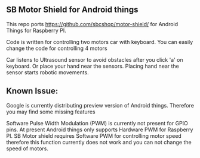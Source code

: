 ## SB Motor Shield for Android things

This repo ports https://github.com/sbcshop/motor-shield/ for Android Things for Raspberry PI.

Code is written for controlling two motors car with keyboard. You can easily change the code for controlling 4 motors 
 
Car listens to Ultrasound sensor to avoid obstacles after you click 'a' on keyboard. Or place your hand near the sensors. 
Placing hand near the sensor starts robotic movements.

## Known Issue:
Google is currently distributing preview version of Android things. Therefore you may find some missing features

Software Pulse Width Modulation (PWM) is currently not present for GPIO pins. At present Android things only supports Hardware PWM for Raspberry PI. SB Motor shield requires Software PWM for controlling motor speed therefore this function currently does not work and you can not change the speed of motors.
